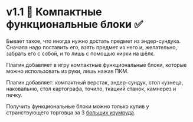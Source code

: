 # v1.1 💼 Компактные функциональные блоки ✅

Бывает такое, что иногда нужно достать предмет из эндер-сундука. Сначала надо поставить его, взять предмет из него и, желательно, забрать его с собой, и то лишь с помощью кирки на шёлк.

Плагин добавляет в игру компактные функциональные блоки, которые можно использовать из руки, лишь нажав ПКМ.

Плагин добавляет: компактный верстак, эндер-сундук, стол кузнеца, наковальню, стол картографа, точило, ткацкий станок, камнерез и печку.

Получить функциональные блоки можно только купив у странствующего торговца за 3 [больших изумруда](v1.1-bolshie-izumrudy.md).
